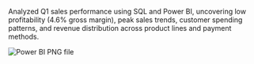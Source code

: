Analyzed Q1 sales performance using SQL and Power BI, uncovering low profitability (4.6% gross margin), peak sales trends, customer spending patterns, and revenue distribution across product lines and payment methods.

![Power BI PNG file](https://github.com/user-attachments/assets/63172b6f-fa39-40dc-beb2-bab004c42f0c)
